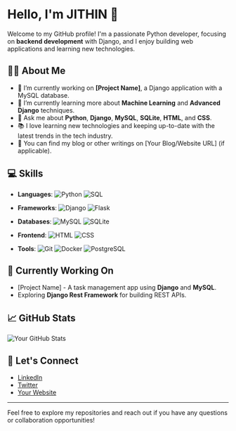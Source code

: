 # Hello, I'm JITHIN 👋

Welcome to my GitHub profile! I'm a passionate Python developer, focusing on **backend development** with Django, and I enjoy building web applications and learning new technologies.

## 🧑‍💻 About Me

- 🔭 I’m currently working on **[Project Name]**, a Django application with a MySQL database.
- 🌱 I’m currently learning more about **Machine Learning** and **Advanced Django** techniques.
- 💬 Ask me about **Python**, **Django**, **MySQL**, **SQLite**, **HTML**, and **CSS**.
- 📚 I love learning new technologies and keeping up-to-date with the latest trends in the tech industry.
- 📝 You can find my blog or other writings on [Your Blog/Website URL] (if applicable).

## 💻 Skills

- **Languages**: 
  ![Python](https://img.shields.io/badge/Python-3776AB?style=for-the-badge&logo=python&logoColor=white) 
  ![SQL](https://img.shields.io/badge/SQL-003B57?style=for-the-badge&logo=postgresql&logoColor=white)
  
- **Frameworks**: 
  ![Django](https://img.shields.io/badge/Django-092E20?style=for-the-badge&logo=django&logoColor=white) 
  ![Flask](https://img.shields.io/badge/Flask-000000?style=for-the-badge&logo=flask&logoColor=white)

- **Databases**: 
  ![MySQL](https://img.shields.io/badge/MySQL-00758F?style=for-the-badge&logo=mysql&logoColor=white) 
  ![SQLite](https://img.shields.io/badge/SQLite-003B57?style=for-the-badge&logo=sqlite&logoColor=white)

- **Frontend**: 
  ![HTML](https://img.shields.io/badge/HTML5-E34F26?style=for-the-badge&logo=html5&logoColor=white) 
  ![CSS](https://img.shields.io/badge/CSS3-1572B6?style=for-the-badge&logo=css3&logoColor=white)

- **Tools**:
  ![Git](https://img.shields.io/badge/Git-F05032?style=for-the-badge&logo=git&logoColor=white) 
  ![Docker](https://img.shields.io/badge/Docker-2496ED?style=for-the-badge&logo=docker&logoColor=white) 
  ![PostgreSQL](https://img.shields.io/badge/PostgreSQL-336791?style=for-the-badge&logo=postgresql&logoColor=white)

## 🌱 Currently Working On

- [Project Name] - A task management app using **Django** and **MySQL**.
- Exploring **Django Rest Framework** for building REST APIs.

## 📈 GitHub Stats

![Your GitHub Stats](https://github-readme-stats.vercel.app/api?username=your-github-username&show_icons=true&hide_title=true&count_private=true&theme=tokyonight)

## 🤝 Let's Connect

- [LinkedIn](https://www.linkedin.com/in/your-profile)
- [Twitter](https://twitter.com/your-twitter)
- [Your Website](https://www.yourwebsite.com)

---

Feel free to explore my repositories and reach out if you have any questions or collaboration opportunities!
